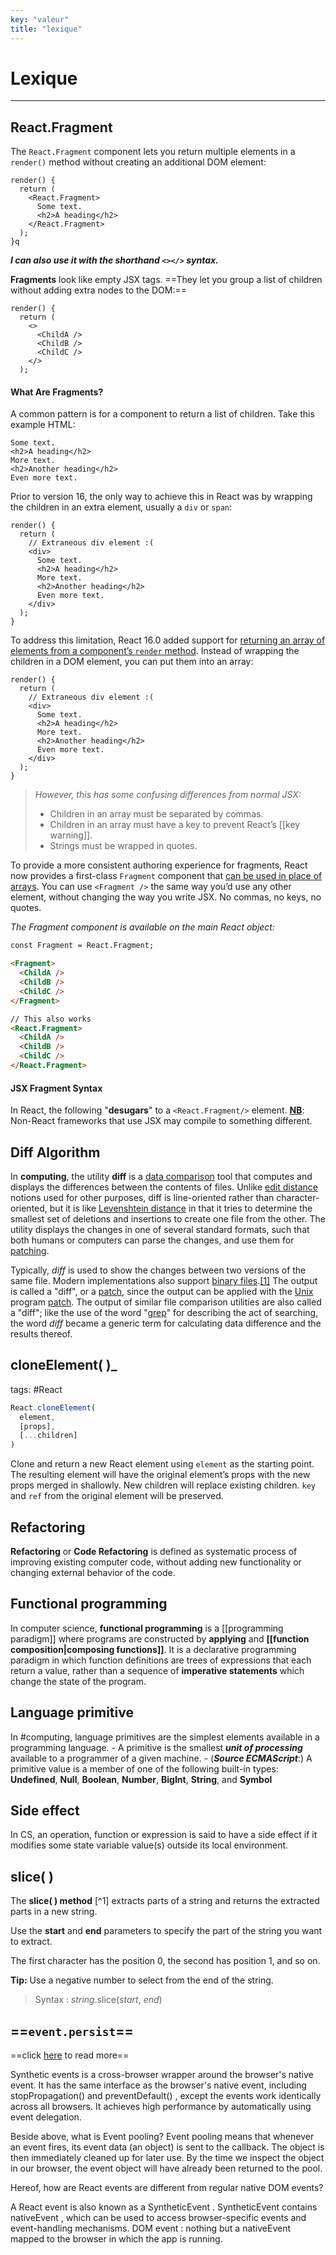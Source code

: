 ```yaml
---
key: "valeur"
title: "lexique"
---
```

# Lexique
---

## React.Fragment
The `React.Fragment` component lets you return multiple elements in a `render()` method without creating an additional DOM element:

```React
render() {
  return (
    <React.Fragment>
      Some text.
      <h2>A heading</h2>
    </React.Fragment>
  );
}q
```
***I can also use it with the shorthand `<></>` syntax.***

**Fragments** look like empty JSX tags. ==They let you group a list of children without adding extra nodes to the DOM:==

```React
render() {
  return (
    <>
      <ChildA />
      <ChildB />
      <ChildC />
    </>
  );
```

#### What Are Fragments?
A common pattern is for a component to return a list of children. Take this example HTML:
```React
Some text.
<h2>A heading</h2>
More text.
<h2>Another heading</h2>
Even more text.
```
Prior to version 16, the only way to achieve this in React was by wrapping the children in an extra element, usually a `div` or `span`:
```React
render() {
  return (
    // Extraneous div element :(
    <div>
      Some text.
      <h2>A heading</h2>
      More text.
      <h2>Another heading</h2>
      Even more text.
    </div>
  );
}
```

To address this limitation, React 16.0 added support for [returning an array of elements from a component’s `render` method](https://reactjs.org/blog/2017/09/26/react-v16.0.html#new-render-return-types-fragments-and-strings). Instead of wrapping the children in a DOM element, you can put them into an array:
```React
render() {
  return (
    // Extraneous div element :(
    <div>
      Some text.
      <h2>A heading</h2>
      More text.
      <h2>Another heading</h2>
      Even more text.
    </div>
  );
}
```
> *However, this has some confusing differences from normal JSX:*
 >   -   Children in an array must be separated by commas.
  >  -   Children in an array must have a key to prevent React’s [[key warning]].
   > -   Strings must be wrapped in quotes.

To provide a more consistent authoring experience for fragments, React now provides a first-class `Fragment` component that <u>can be used in place of arrays</u>.
You can use `<Fragment />` the same way you’d use any other element, without changing the way you write JSX. No commas, no keys, no quotes.

*The Fragment component is available on the main React object:*
```html
const Fragment = React.Fragment;

<Fragment>
  <ChildA />
  <ChildB />
  <ChildC />
</Fragment>

// This also works
<React.Fragment>
  <ChildA />
  <ChildB />
  <ChildC />
</React.Fragment>
```

#### JSX Fragment Syntax
In React, the following "**desugars**" to a `<React.Fragment/>` element. 
<u>**NB**</u>: Non-React frameworks that use JSX may compile to something different.

## Diff Algorithm

In **computing**, the utility **diff** is a [data comparison](https://en.wiqkipedia.org/wiki/Data_comparison "Data comparison") tool that computes and displays the differences between the contents of files. Unlike [edit distance](https://en.wikipedia.org/wiki/Edit_distance "Edit distance") notions used for other purposes, diff is line-oriented rather than character-oriented, but it is like [Levenshtein distance](https://en.wikipedia.org/wiki/Levenshtein_distance "Levenshtein distance") in that it tries to determine the smallest set of deletions and insertions to create one file from the other. The utility displays the changes in one of several standard formats, such that both humans or computers can parse the changes, and use them for [patching](https://en.wikipedia.org/wiki/Patch_(Unix) "Patch (Unix)").

Typically, _diff_ is used to show the changes between two versions of the same file. Modern implementations also support [binary files](https://en.wikipedia.org/wiki/Binary_file "Binary file").[\[1\]](https://en.wikipedia.org/wiki/Diff#cite_note-1) The output is called a "diff", or a [patch](https://en.wikipedia.org/wiki/Patch_(computing) "Patch (computing)"), since the output can be applied with the [Unix](https://en.wikipedia.org/wiki/Unix "Unix") program [patch](https://en.wikipedia.org/wiki/Patch_(Unix) "Patch (Unix)"). The output of similar file comparison utilities are also called a "diff"; like the use of the word "[grep](https://en.wikipedia.org/wiki/Grep "Grep")" for describing the act of searching, the word _diff_ became a generic term for calculating data difference and the results thereof.

## cloneElement( )_
tags: #React 
```javascript
React.cloneElement(
  element,
  [props],
  [...children]
)
```
Clone and return a new React element using `element` as the starting point. The resulting element will have the original element’s props with the new props merged in shallowly. New children will replace existing children. `key` and `ref` from the original element will be preserved.

## Refactoring
**Refactoring** or **Code Refactoring** is defined as systematic process of improving existing computer code, without adding new functionality or changing external behavior of the code. 

## Functional programming
In computer science, **functional programming** is a [[programming paradigm]] where programs are constructed by **applying** and **[[function composition|composing functions]]**. It is a declarative programming paradigm in which function definitions are trees of expressions that each return a value, rather than a sequence of **imperative statements** which change the state of the program.

## Language primitive
In #computing, language primitives are the simplest elements available in a programming language.
    - A primitive is the smallest ***unit of processing*** available to a programmer of a given machine.
    - (**_Source ECMAScript_**:) A primitive value is a member of one of the following built-in types: **Undefined**, **Null**, **Boolean**, **Number**, **BigInt**, **String**, and **Symbol**
    
## Side effect
In CS, an operation, function or expression is said to have a side effect if it modifies some state variable value(s) outside its local environment.

## slice( )
The **slice( ) method** [^1] extracts parts of a string and returns the extracted parts in a new string.

Use the **start** and **end** parameters to specify the part of the string you want to extract.

The first character has the position 0, the second has position 1, and so on.

**Tip:** Use a negative number to select from the end of the string.

> Syntax : _string_.slice(_start_, _end_)

## ==`event.persist`==
==click [here](https://findanyanswer.com/what-is-event-persist) to read more==

Synthetic events is a cross-browser wrapper around the browser's native event. It has the same interface as the browser's native event, including stopPropagation() and preventDefault() , except the events work identically across all browsers. It achieves high performance by automatically using event delegation.

Beside above, what is Event pooling? Event pooling means that whenever an event fires, its event data (an object) is sent to the callback. The object is then immediately cleaned up for later use. By the time we inspect the object in our browser, the event object will have already been returned to the pool.

Hereof, how are React events are different from regular native DOM events?

A React event is also known as a SyntheticEvent . SyntheticEvent contains nativeEvent , which can be used to access browser-specific events and event-handling mechanisms. DOM event : nothing but a nativeEvent mapped to the browser in which the app is running.